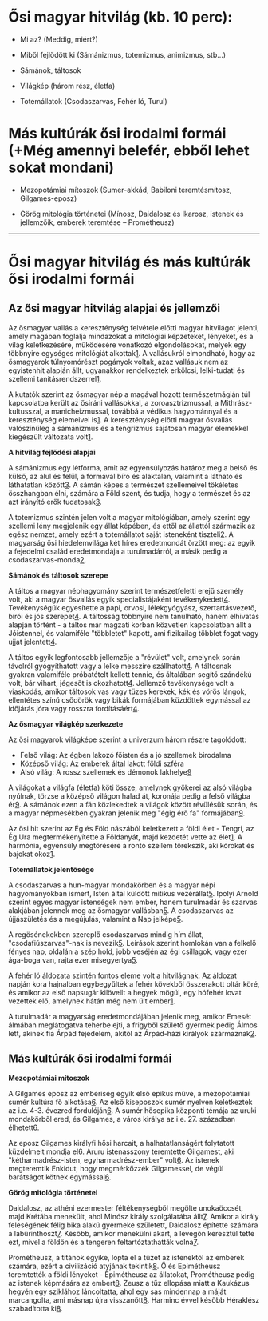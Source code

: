 # Ősi magyar hitvilág (kb. 10 perc):

- Mi az? (Meddig, miért?)

- Miből fejlődött ki (Sámánizmus, totemizmus, animizmus, stb…)

- Sámánok, táltosok

- Világkép (három rész, életfa)

- Totemállatok (Csodaszarvas, Fehér ló, Turul)

# Más kultúrák ősi irodalmi formái (+Még amennyi belefér, ebből lehet sokat mondani)

- Mezopotámiai mítoszok (Sumer-akkád, Babiloni teremtésmítosz, Gilgames-eposz)

- Görög mitológia történetei (Mínosz, Daidalosz és Ikarosz, istenek és jellemzőik, emberek teremtése – Prométheusz)

---

# Ősi magyar hitvilág és más kultúrák ősi irodalmi formái

## Az ősi magyar hitvilág alapjai és jellemzői

Az ősmagyar vallás a kereszténység felvétele előtti magyar hitvilágot jelenti, amely magában foglalja mindazokat a mitológiai képzeteket, lényeket, és a világ keletkezésére, működésére vonatkozó elgondolásokat, melyek egy többnyire egységes mitológiát alkottak[1](https://hu.wikipedia.org/wiki/%C5%90smagyar_vall%C3%A1s). A vallásukról elmondható, hogy az ősmagyarok túlnyomórészt pogányok voltak, azaz vallásuk nem az egyistenhit alapján állt, ugyanakkor rendelkeztek erkölcsi, lelki-tudati és szellemi tanításrendszerrel[1](https://hu.wikipedia.org/wiki/%C5%90smagyar_vall%C3%A1s).

A kutatók szerint az ősmagyar nép a magával hozott természetmágián túl kapcsolatba került az ősiráni vallásokkal, a zoroasztrizmussal, a Mithrász-kultusszal, a manicheizmussal, továbbá a védikus hagyománnyal és a kereszténység elemeivel is[1](https://hu.wikipedia.org/wiki/%C5%90smagyar_vall%C3%A1s). A kereszténység előtti magyar ősvallás valószínűleg a sámánizmus és a tengrizmus sajátosan magyar elemekkel kiegészült változata volt[1](https://hu.wikipedia.org/wiki/%C5%90smagyar_vall%C3%A1s).

**A hitvilág fejlődési alapjai**

A sámánizmus egy létforma, amit az egyensúlyozás határoz meg a belső és külső, az alul és felül, a formával bíró és alaktalan, valamint a látható és láthatatlan között[3](https://www.samandob.hu/samanok.php). A sámán képes a természet szellemeivel tökéletes összhangban élni, számára a Föld szent, és tudja, hogy a természet és az azt irányító erők tudatosak[3](https://www.samandob.hu/samanok.php).

A totemizmus szintén jelen volt a magyar mitológiában, amely szerint egy szellemi lény megjelenik egy állat képében, és ettől az állattól származik az egész nemzet, amely ezért a totemállatot saját isteneként tiszteli[2](http://www.ujexodus.hu/tanulmany/sippal_dobbal_nadi_hegeduvel). A magyarság ősi hiedelemvilága két híres eredetmondát őrzött meg: az egyik a fejedelmi család eredetmondája a turulmadárról, a másik pedig a csodaszarvas-monda[2](http://www.ujexodus.hu/tanulmany/sippal_dobbal_nadi_hegeduvel).

**Sámánok és táltosok szerepe**

A táltos a magyar néphagyomány szerint természetfeletti erejű személy volt, aki a magyar ősvallás egyik specialistájaként tevékenykedett[4](https://hu.wikipedia.org/wiki/T%C3%A1ltos). Tevékenységük egyesítette a papi, orvosi, lélekgyógyász, szertartásvezető, bírói és jós szerepet[4](https://hu.wikipedia.org/wiki/T%C3%A1ltos). A táltosság többnyire nem tanulható, hanem elhivatás alapján történt - a táltos már magzati korban közvetlen kapcsolatban állt a Jóistennel, és valamiféle "többletet" kapott, ami fizikailag többlet fogat vagy ujjat jelentett[4](https://hu.wikipedia.org/wiki/T%C3%A1ltos).

A táltos egyik legfontosabb jellemzője a "révület" volt, amelynek során távolról gyógyíthatott vagy a lelke messzire szállhatott[4](https://hu.wikipedia.org/wiki/T%C3%A1ltos). A táltosnak gyakran valamiféle próbatételt kellett tennie, és általában segítő szándékú volt, bár vihart, jégesőt is okozhatott[4](https://hu.wikipedia.org/wiki/T%C3%A1ltos). Jellemző tevékenysége volt a viaskodás, amikor táltosok vas vagy tüzes kerekek, kék és vörös lángok, ellentétes színű csődörök vagy bikák formájában küzdöttek egymással az időjárás jóra vagy rosszra fordításáért[4](https://hu.wikipedia.org/wiki/T%C3%A1ltos).

**Az ősmagyar világkép szerkezete**

Az ősi magyarok világképe szerint a univerzum három részre tagolódott:

- Felső világ: Az égben lakozó főisten és a jó szellemek birodalma
- Középső világ: Az emberek által lakott földi szféra
- Alsó világ: A rossz szellemek és démonok lakhelye[9](https://erettsegik.hu/2025/02/16/az-osi-magyar-hitvilag/)

A világokat a világfa (életfa) köti össze, amelynek gyökerei az alsó világba nyúlnak, törzse a középső világon halad át, koronája pedig a felső világba ér[9](https://erettsegik.hu/2025/02/16/az-osi-magyar-hitvilag/). A sámánok ezen a fán közlekedtek a világok között révülésük során, és a magyar népmesékben gyakran jelenik meg "égig érő fa" formájában[9](https://erettsegik.hu/2025/02/16/az-osi-magyar-hitvilag/).

Az ősi hit szerint az Ég és Föld nászából keletkezett a földi élet - Tengri, az Ég Ura megtermékenyítette a Földanyát, majd kezdetét vette az élet[1](https://hu.wikipedia.org/wiki/%C5%90smagyar_vall%C3%A1s). A harmónia, egyensúly megtörésére a rontó szellem törekszik, aki kórokat és bajokat okoz[1](https://hu.wikipedia.org/wiki/%C5%90smagyar_vall%C3%A1s).

**Totemállatok jelentősége**

A csodaszarvas a hun-magyar mondakörben és a magyar népi hagyományokban ismert, Isten által küldött mitikus vezérállat[5](https://hu.wikipedia.org/wiki/Csodaszarvas). Ipolyi Arnold szerint egyes magyar istenségek nem ember, hanem turulmadár és szarvas alakjában jelennek meg az ősmagyar vallásban[5](https://hu.wikipedia.org/wiki/Csodaszarvas). A csodaszarvas az újjászületés és a megújulás, valamint a Nap jelképe[5](https://hu.wikipedia.org/wiki/Csodaszarvas).

A regösénekekben szereplő csodaszarvas mindig hím állat, "csodafiúszarvas"-nak is nevezik[5](https://hu.wikipedia.org/wiki/Csodaszarvas). Leírások szerint homlokán van a felkelő fényes nap, oldalán a szép hold, jobb veséjén az égi csillagok, vagy ezer ága-boga van, rajta ezer misegyertya[5](https://hu.wikipedia.org/wiki/Csodaszarvas).

A fehér ló áldozata szintén fontos eleme volt a hitvilágnak. Az áldozat napján kora hajnalban egybegyűltek a fehér kövekből összerakott oltár köré, és amikor az első napsugár kilövellt a hegyek mögül, egy hófehér lovat vezettek elő, amelynek hátán még nem ült ember[1](https://hu.wikipedia.org/wiki/%C5%90smagyar_vall%C3%A1s).

A turulmadár a magyarság eredetmondájában jelenik meg, amikor Emesét álmában meglátogatva teherbe ejti, a frigyből születő gyermek pedig Álmos lett, akinek fia Árpád fejedelem, akitől az Árpád-házi királyok származnak[2](http://www.ujexodus.hu/tanulmany/sippal_dobbal_nadi_hegeduvel).

## Más kultúrák ősi irodalmi formái

**Mezopotámiai mítoszok**

A Gilgames eposz az emberiség egyik első epikus műve, a mezopotámiai sumér kultúra fő alkotása[6](https://erettsegi.com/tetelek/irodalom/gilgames-eposz/). Az első kiseposzok sumér nyelven keletkeztek az i.e. 4-3. évezred fordulóján[6](https://erettsegi.com/tetelek/irodalom/gilgames-eposz/). A sumér hősepika központi témája az uruki mondakörből ered, és Gilgames, a város királya az i.e. 27. században élhetett[6](https://erettsegi.com/tetelek/irodalom/gilgames-eposz/).

Az eposz Gilgames királyfi hősi harcait, a halhatatlanságért folytatott küzdelmeit mondja el[6](https://erettsegi.com/tetelek/irodalom/gilgames-eposz/). Aruru istenasszony teremtette Gilgamest, aki "kétharmadrész-isten, egyharmadrész-ember" volt[6](https://erettsegi.com/tetelek/irodalom/gilgames-eposz/). Az istenek megteremtik Enkidut, hogy megmérkőzzék Gilgamessel, de végül barátságot kötnek egymással[6](https://erettsegi.com/tetelek/irodalom/gilgames-eposz/).

**Görög mitológia történetei**

Daidalosz, az athéni ezermester féltékenységből megölte unokaöccsét, majd Krétába menekült, ahol Minósz király szolgálatába állt[7](https://tudasbazis.sulinet.hu/hu/magyar-nyelv-es-irodalom/irodalom/irodalom-7-osztaly/a-mitosz/gorog-hosmondak). Amikor a király feleségének félig bika alakú gyermeke született, Daidalosz építette számára a labürinthoszt[7](https://tudasbazis.sulinet.hu/hu/magyar-nyelv-es-irodalom/irodalom/irodalom-7-osztaly/a-mitosz/gorog-hosmondak). Később, amikor menekülni akart, a levegőn keresztül tette ezt, mivel a földön és a tengeren feltartóztathatták volna[7](https://tudasbazis.sulinet.hu/hu/magyar-nyelv-es-irodalom/irodalom/irodalom-7-osztaly/a-mitosz/gorog-hosmondak).

Prométheusz, a titánok egyike, lopta el a tüzet az istenektől az emberek számára, ezért a civilizáció atyjának tekintik[8](https://hu.wikipedia.org/wiki/Prom%C3%A9theusz_(tit%C3%A1n)). Ő és Epimétheusz teremtették a földi lényeket - Epimétheusz az állatokat, Prométheusz pedig az istenek képmására az embert[8](https://hu.wikipedia.org/wiki/Prom%C3%A9theusz_(tit%C3%A1n)). Zeusz a tűz ellopása miatt a Kaukázus hegyén egy sziklához láncoltatta, ahol egy sas mindennap a máját marcangolta, ami másnap újra visszanőtt[8](https://hu.wikipedia.org/wiki/Prom%C3%A9theusz_(tit%C3%A1n)). Harminc évvel később Héraklész szabadította ki[8](https://hu.wikipedia.org/wiki/Prom%C3%A9theusz_(tit%C3%A1n)).
